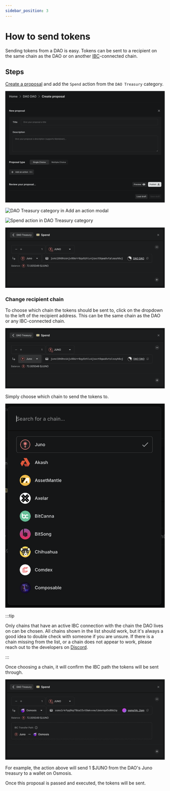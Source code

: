 ```yaml
---
sidebar_position: 3
---
```


# How to send tokens

Sending tokens from a DAO is easy. Tokens can be sent to a recipient on the same
chain as the DAO or on another
[IBC](/introduction/whats-a-blockchain#how-do-you-send-tokens-between-blockchains)-connected
chain.

## Steps

[Create a proposal](/how-to/how-to-create-a-proposal) and add the `Spend` action
from the `DAO Treasury` category.

![Create proposal form](/img/features/proposals/single-choice-proposal.png)

![DAO Treasury category in Add an action
modal](/img/how-to/add-action-modal-dao-treasury-category.png)

![Spend action in DAO Treasury
category](/img/how-to/spend-action-dao-treasury-category.png)

![Spend action](/img/how-to/spend-action.png)

### Change recipient chain

To choose which chain the tokens should be sent to, click on the dropdown to the
left of the recipient address. This can be the same chain as the DAO or any
IBC-connected chain.

![Spend action recipient chain](/img/how-to/spend-action-recipient-chain.png)

Simply choose which chain to send the tokens to.

![Chain picker](/img/how-to/chain-picker.png)

:::tip

Only chains that have an active IBC connection with the chain the DAO lives on
can be chosen. All chains shown in the list should work, but it's always a good
idea to double check with someone if you are unsure. If there is a chain missing
from the list, or a chain does not appear to work, please reach out to the
developers on [Discord](https://discord.daodao.zone).

:::

Once choosing a chain, it will confirm the IBC path the tokens will be sent
through.

![Spend action with IBC path](/img/how-to/spend-action-ibc.png)

For example, the action above will send 1 $JUNO from the DAO's Juno treasury to
a wallet on Osmosis.

Once this proposal is passed and executed, the tokens will be sent.
